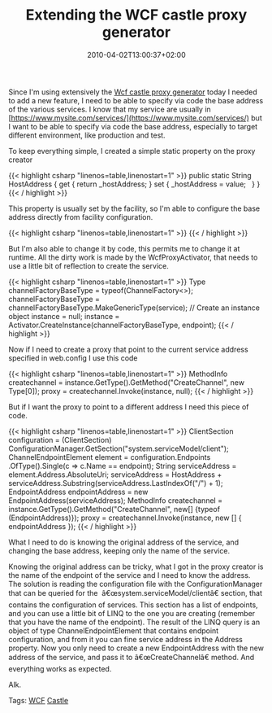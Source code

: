 ﻿---
title: "Extending the WCF castle proxy generator"
description: ""
date: 2010-04-02T13:00:37+02:00
draft: false
tags: [Castle,Wcf]
categories: [Castle]
---
Since I'm using extensively the [Wcf castle proxy generator](http://www.codewrecks.com/blog/index.php/2009/10/21/wcf-client-proxies-created-by-wcf-and-timeout/) today I needed to add a new feature, I need to be able to specify via code the base address of the various services. I know that my service are usually in [https://www.mysite.com/services/](https://www.mysite.com/services/) but I want to be able to specify via code the base address, especially to target different environment, like production and test.

To keep everything simple, I created a simple static property on the proxy creator

{{< highlight csharp "linenos=table,linenostart=1" >}}
public static String HostAddress
{
get { return _hostAddress; }
set
{
_hostAddress = value;
 
}
}
{{< / highlight >}}

This property is usually set by the facility, so I'm able to configure the base address directly from facility configuration.

{{< highlight csharp "linenos=table,linenostart=1" >}}
<facility id="wcfproxycreation"
type="MyProject.WcfProxyCreationFacility, MyProject.BaseServices"
serviceBaseAddress="https://www.mybaseaddress.com/ServicesPreProd/">
{{< / highlight >}}

But I'm also able to change it by code, this permits me to change it at runtime. All the dirty work is made by the WcfProxyActivator, that needs to use a little bit of reflection to create the service.

{{< highlight csharp "linenos=table,linenostart=1" >}}
Type channelFactoryBaseType = typeof(ChannelFactory<>);
channelFactoryBaseType = channelFactoryBaseType.MakeGenericType(service);
// Create an instance
object instance = null;
instance = Activator.CreateInstance(channelFactoryBaseType, endpoint);
{{< / highlight >}}

Now if I need to create a proxy that point to the current service address specified in web.config I use this code

{{< highlight csharp "linenos=table,linenostart=1" >}}
MethodInfo createchannel = instance.GetType().GetMethod("CreateChannel", new Type[0]);
proxy = createchannel.Invoke(instance, null);
{{< / highlight >}}

But if I want the proxy to point to a different address I need this piece of code.

{{< highlight csharp "linenos=table,linenostart=1" >}}
ClientSection configuration = (ClientSection) ConfigurationManager.GetSection("system.serviceModel/client");
ChannelEndpointElement element = configuration.Endpoints
.OfType<ChannelEndpointElement>().Single(c => c.Name == endpoint);
String serviceAddress = element.Address.AbsoluteUri;
serviceAddress = HostAddress + serviceAddress.Substring(serviceAddress.LastIndexOf("/") + 1);
EndpointAddress endpointAddress = new EndpointAddress(serviceAddress);
MethodInfo createchannel = instance.GetType().GetMethod("CreateChannel", new[] {typeof (EndpointAddress)});
proxy = createchannel.Invoke(instance, new [] { endpointAddress });
{{< / highlight >}}

What I need to do is knowing the original address of the service, and changing the base address, keeping only the name of the service.

Knowing the original address can be tricky, what I got in the proxy creator is the name of the endpoint of the service and I need to know the address. The solution is reading the configuration file with the ConfigurationManager that can be queried for the  â€œsystem.serviceModel/clientâ€ section, that contains the configuration of services. This section has a list of endpoints, and you can use a little bit of LINQ to the one you are creating (remember that you have the name of the endpoint). The result of the LINQ query is an object of type ChannelEndpointElement that contains endpoint configuration, and from it you can fine service address in the Address property. Now you only need to create a new EndpointAddress with the new address of the service, and pass it to â€œCreateChannelâ€ method. And everything works as expected.

Alk.

Tags: [WCF](http://technorati.com/tag/WCF) [Castle](http://technorati.com/tag/Castle)
